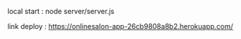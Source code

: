 local start : node server/server.js

link deploy : https://onlinesalon-app-26cb9808a8b2.herokuapp.com/
